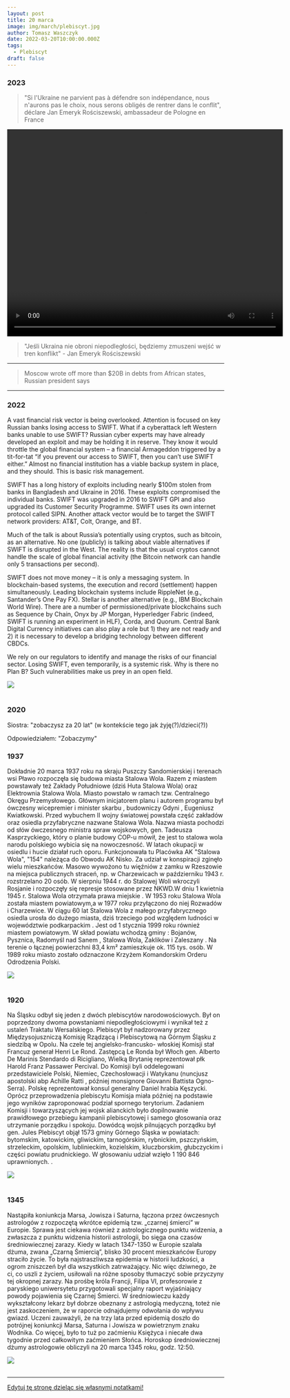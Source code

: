 ```yaml
---
layout: post
title: 20 marca
image: img/march/plebiscyt.jpg
author: Tomasz Waszczyk
date: 2022-03-20T10:00:00.000Z
tags:
  - Plebiscyt
draft: false
---
```


### 2023

> "Si l'Ukraine ne parvient pas à défendre son indépendance, nous n'aurons pas le choix, nous serons obligés de rentrer dans le conflit", déclare Jan Emeryk Rościszewski, ambassadeur de Pologne en France

<video width="640" height="480" controls>
<source src="./movies/march/jan_emeryk.mp4" type="video/mp4">
Your browser does not support the video tag.
</video>

> "Jeśli Ukraina nie obroni niepodległości, będziemy zmuszeni wejść w tren konflikt" - Jan Emeryk Rościszewski

---

> Moscow wrote off more than $20B in debts from African states, Russian president says

---

### 2022

A vast financial risk vector is being overlooked. Attention is focused on key Russian banks losing access to SWIFT. What if a cyberattack left Western banks unable to use SWIFT? Russian cyber experts may have already developed an exploit and may be holding it in reserve. They know it would throttle the global financial system – a financial Armageddon triggered by a tit-for-tat “if you prevent our access to SWIFT, then you can’t use SWIFT either.” Almost no financial institution has a viable backup system in place, and they should. This is basic risk management.

SWIFT has a long history of exploits including nearly $100m stolen from banks in Bangladesh and Ukraine in 2016. These exploits compromised the individual banks. SWIFT was upgraded in 2016 to SWIFT GPI and also upgraded its Customer Security Programme. SWIFT uses its own internet protocol called SIPN. Another attack vector would be to target the SWIFT network providers: AT&T, Colt, Orange, and BT.

Much of the talk is about Russia’s potentially using cryptos, such as bitcoin, as an alternative. No one (publicly) is talking about viable alternatives if SWIFT is disrupted in the West. The reality is that the usual cryptos cannot handle the scale of global financial activity (the Bitcoin network can handle only 5 transactions per second).

SWIFT does not move money – it is only a messaging system. In blockchain-based systems, the execution and record (settlement) happen simultaneously. Leading blockchain systems include RippleNet (e.g., Santander’s One Pay FX). Stellar is another alternative (e.g., IBM Blockchain World Wire). There are a number of permissioned/private blockchains such as Sequence by Chain, Onyx by JP Morgan, Hyperledger Fabric (indeed, SWIFT is running an experiment in HLF), Corda, and Quorum. Central Bank Digital Currency initiatives can also play a role but 1) they are not ready and 2) it is necessary to develop a bridging technology between different CBDCs.

We rely on our regulators to identify and manage the risks of our financial sector. Losing SWIFT, even temporarily, is a systemic risk. Why is there no Plan B? Such vulnerabilities make us prey in an open field.

<img src="./img/march/planb.jpeg"><br><br>

### 2020

Siostra: "zobaczysz za 20 lat" (w kontekście tego jak żyję(?)/dzieci(?))

Odpowiedziałem: "Zobaczymy"

### 1937

Dokładnie 20 marca 1937 roku na skraju
Puszczy Sandomierskiej i terenach wsi Pławo
rozpoczęła się budowa miasta Stalowa Wola.
Razem z miastem powstawały też Zakłady
Południowe (dziś Huta Stalowa Wola) oraz
Elektrownia Stalowa Wola.
Miasto powstało w ramach tzw. Centralnego
Okręgu Przemysłowego.
Głównym
inicjatorem planu i autorem programu był
ówczesny wicepremier i minister skarbu ,
budowniczy Gdyni , Eugeniusz Kwiatkowski.
Przed wybuchem II wojny światowej
powstała część zakładów oraz osiedla
przyfabryczne nazwane Stalowa Wola.
Nazwa miasta pochodzi od słów
ówczesnego ministra spraw wojskowych,
gen. Tadeusza Kasprzyckiego, który o
planie budowy COP-u mówił, że jest to
stalowa wola narodu polskiego wybicia się
na nowoczesność.
W latach okupacji w osiedlu i hucie działał
ruch oporu. Funkcjonowała tu Placówka AK
"Stalowa Wola", "154" należąca do Obwodu
AK Nisko. Za udział w konspiracji zginęło
wielu mieszkańców. Masowo wywożono tu
więźniów z zamku w Rzeszowie na miejsca
publicznych straceń, np. w Charzewicach w
październiku 1943 r. rozstrzelano 20 osób.
W sierpniu 1944 r. do Stalowej Woli
wkroczyli Rosjanie i rozpoczęły się represje
stosowane przez NKWD.W dniu 1
kwietnia 1945 r. Stalowa Wola otrzymała
prawa miejskie .
W 1953 roku Stalowa Wola została miastem
powiatowym,a w 1977 roku przyłączono do
niej Rozwadów i Charzewice.
W ciągu 60 lat Stalowa Wola z małego
przyfabrycznego osiedla urosła do dużego
miasta, dziś trzeciego pod względem
ludności w województwie podkarpackim .
Jest od 1 stycznia 1999 roku również miastem
powiatowym. W skład powiatu wchodzą
gminy : Bojanów, Pysznica, Radomyśl nad
Sanem , Stalowa Wola, Zaklików i
Zaleszany . Na terenie o łącznej powierzchni
83,4 km² zamieszkuje ok. 115 tys. osób.
W 1989 roku miasto zostało odznaczone
Krzyżem Komandorskim Orderu Odrodzenia
Polski.

<img src="./img/march/stalowawola.jpg"/><br><br>

### 1920

Na Śląsku odbył się jeden z dwóch plebiscytów narodowościowych. Był on poprzedzony dwoma powstaniami niepodległościowymi i wynikał też z ustaleń Traktatu Wersalskiego.
Plebiscyt był nadzorowany przez
Międzysojuszniczą Komisję Rządzącą i
Plebiscytową na Górnym Śląsku z siedzibą
w Opolu. Na czele tej angielsko-francusko-
włoskiej Komisji stał Francuz generał Henri
Le Rond. Zastępcą Le Ronda był Włoch
gen. Alberto De Marinis Stendardo di
Ricigliano, Wielką Brytanię reprezentował
płk Harold Franz Passawer Percival. Do
Komisji byli oddelegowani przedstawiciele
Polski, Niemiec, Czechosłowacji i Watykanu
(nuncjusz apostolski abp Achille Ratti ,
później monsignore Giovanni Battista
Ogno-Serra). Polskę reprezentował konsul
generalny Daniel hrabia Kęszycki. Oprócz
przeprowadzenia plebiscytu Komisja miała
później na podstawie jego wyników
zaproponować podział spornego terytorium.
Zadaniem Komisji i towarzyszących jej
wojsk alianckich było dopilnowanie
prawidłowego przebiegu kampanii
plebiscytowej i samego głosowania oraz
utrzymanie porządku i spokoju. Dowódcą
wojsk pilnujących porządku był gen. Jules
Plebiscyt objął 1573 gminy Górnego Śląska
w powiatach: bytomskim, katowickim,
gliwickim, tarnogórskim, rybnickim,
pszczyńskim, strzeleckim, opolskim,
lublinieckim, kozielskim, kluczborskim,
głubczyckim i części powiatu prudnickiego.
W głosowaniu udział wzięło 1 190 846
uprawnionych. .

<img src="./img/march/plebiscyt.jpg"/><br><br>

### 1345

Nastąpiła koniunkcja Marsa, Jowisza i Saturna, łączona przez ówczesnych astrologów z rozpoczętą wkrótce epidemią tzw. „czarnej śmierci” w Europie.
Sprawa jest ciekawa również z astrologicznego punktu widzenia, a zwłaszcza z punktu widzenia historii astrologii, bo sięga ona czasów średniowiecznej zarazy. Kiedy w latach 1347-1350 w Europie szalała dżuma, zwana „Czarną Śmiercią”, blisko 30 procent mieszkańców Europy straciło życie. To była najstraszliwsza epidemia w historii ludzkości, a ogrom zniszczeń był dla wszystkich zatrważający. Nic więc dziwnego, że ci, co uszli z życiem, usiłowali na różne sposoby tłumaczyć sobie przyczyny tej okropnej zarazy.
Na prośbę króla Francji, Filipa VI, profesorowie z paryskiego uniwersytetu przygotowali specjalny raport wyjaśniający powody pojawienia się Czarnej Śmierci. W średniowieczu każdy wykształcony lekarz był dobrze obeznany z astrologią medyczną, toteż nie jest zaskoczeniem, że w raporcie odnajdujemy odwołania do wpływu gwiazd. Uczeni zauważyli, że na trzy lata przed epidemią doszło do potrójnej koniunkcji Marsa, Saturna i Jowisza w powietrznym znaku Wodnika. Co więcej, było to tuż po zaćmieniu Księżyca i niecałe dwa tygodnie przed całkowitym zaćmieniem Słońca. Horoskop średniowiecznej dżumy astrologowie obliczyli na 20 marca 1345 roku, godz. 12:50.

<img src="./img/march/koniunkcja.jpg"><br><br>

---

<a href="https://github.com/TomaszWaszczyk/historia.waszczyk.com/edit/master/src/content/march-20.md" target="_blank">Edytuj tę stronę dzieląc się własnymi notatkami!</a>
